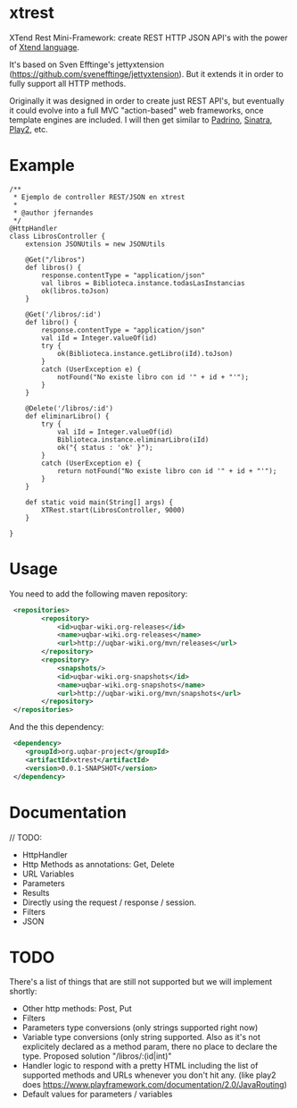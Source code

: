 xtrest
======

XTend Rest Mini-Framework: create REST HTTP JSON API's with the power of [Xtend language](http://www.eclipse.org/xtend/).

It's based on Sven Efftinge's jettyxtension (https://github.com/svenefftinge/jettyxtension). But it extends
it in order to fully support all HTTP methods.

Originally it was designed in order to create just REST API's, but eventually it could evolve into a full MVC
"action-based" web frameworks, once template engines are included.
I will then get similar to [Padrino](http://www.padrinorb.com), [Sinatra](http://www.sinatrarb.com), [Play2](https://www.playframework.com), etc.

Example
======

```xtend
/**
 * Ejemplo de controller REST/JSON en xtrest
 * 
 * @author jfernandes
 */
@HttpHandler
class LibrosController {
	extension JSONUtils = new JSONUtils
	
	@Get("/libros")
	def libros() {
		response.contentType = "application/json"
    	val libros = Biblioteca.instance.todasLasInstancias
		ok(libros.toJson)
	}
	
	@Get('/libros/:id')
	def libro() {
		response.contentType = "application/json"
		val iId = Integer.valueOf(id)
    	try {
    		ok(Biblioteca.instance.getLibro(iId).toJson)
    	}
    	catch (UserException e) {
    		notFound("No existe libro con id '" + id + "'");
    	}
    }
    
    @Delete('/libros/:id')
    def eliminarLibro() {
    	try {
    		val iId = Integer.valueOf(id)
    		Biblioteca.instance.eliminarLibro(iId)
    		ok("{ status : 'ok' }");
    	}
    	catch (UserException e) {
    		return notFound("No existe libro con id '" + id + "'");
    	}
    }
	
	def static void main(String[] args) {
		XTRest.start(LibrosController, 9000)
	}
	
}
```

Usage
=======

You need to add the following maven repository:

```xml
 <repositories>
        <repository>
            <id>uqbar-wiki.org-releases</id>
            <name>uqbar-wiki.org-releases</name>
            <url>http://uqbar-wiki.org/mvn/releases</url>
        </repository>
        <repository>
            <snapshots/>
            <id>uqbar-wiki.org-snapshots</id>
            <name>uqbar-wiki.org-snapshots</name>
            <url>http://uqbar-wiki.org/mvn/snapshots</url>
        </repository>
 </repositories>
```

And the this dependency:

```xml
 <dependency>
	<groupId>org.uqbar-project</groupId>
	<artifactId>xtrest</artifactId>
  	<version>0.0.1-SNAPSHOT</version>
 </dependency>
```


Documentation
=======

// TODO:
* HttpHandler
* Http Methods as annotations: Get, Delete
* URL Variables
* Parameters
* Results
* Directly using the request / response / session.
* Filters
* JSON

TODO
======

There's a list of things that are still not supported but we will implement shortly:
* Other http methods: Post, Put
* Filters
* Parameters type conversions (only strings supported right now)
* Variable type conversions (only string supported. Also as it's not explicitely declared as a method param, there no place to declare the type. Proposed solution
"/libros/:(id|int)"
* Handler logic to respond with a pretty HTML including the list of supported methods and URLs whenever you don't hit any. (like play2 does https://www.playframework.com/documentation/2.0/JavaRouting)
* Default values for parameters / variables 

 
